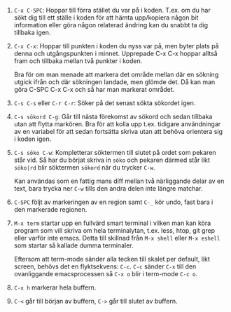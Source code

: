 1.  `C-x C-SPC`: Hoppar till förra stället du var på i koden. T.ex. om
	du har sökt dig till ett ställe i koden för att hämta upp/kopiera
	någon bit information eller göra någon relaterad ändring kan du
	snabbt ta dig tillbaka igen.

2.  `C-x C-x`: Hoppar till punkten i koden du nyss var på, men byter
	plats på denna och utgångspunkten i minnet. Upprepade C-x C-x
	hoppar alltså fram och tillbaka mellan två punkter i koden.

	Bra för om man menade att markera det område mellan där en sökning
	utgick ifrån och där sökningen landade, men glömde det. Då kan man
	göra C-SPC C-x C-x och så har man markerat området.

3.  `C-s C-s` eller `C-r C-r`: Söker på det senast sökta sökordet
	igen.

4.  `C-s sökord C-g`: Går till nästa förekomst av sökord och sedan
	tillbaka utan att flytta markören. Bra för att kolla upp
	t.ex. tidigare användningar av en variabel för att sedan fortsätta
	skriva utan att behöva orientera sig i koden igen.

5.  `C-s söko C-w`: Kompletterar söktermen till slutet på ordet som
	pekaren står vid. Så har du börjat skriva in `söko` och pekaren
	därmed står likt `söko|rd` blir söktermen `sökord` när du trycker
	`C-w`.

	Kan användas som en fattig mans diff mellan två närliggande delar
	av en text, bara trycka ner `C-w` tills den andra delen inte
	längre matchar.

6.  `C-SPC` följt av markeringen av en region samt `C-_` kör undo,
    fast bara i den markerade regionen.

7.  `M-x term` startar upp en fullvärd smart terminal i vilken man kan
    köra program som vill skriva om hela terminalytan, t.ex. less,
    htop, git grep eller varför inte emacs. Detta till skillnad från
    `M-x shell` eller `M-x eshell` som startar så kallade dumma
    terminaler.

    Eftersom att term-mode sänder alla tecken till skalet per default,
    likt screen, behövs det en flyktsekvens: `C-c`. `C-c` sänder `C-x`
    till den ovanliggande emacsprocessen så `C-x o` blir i term-mode
    `C-c o`.

8.  `C-x h` markerar hela buffern.

9.  `C-<` går till början av buffern, `C->` går till slutet av buffern.

